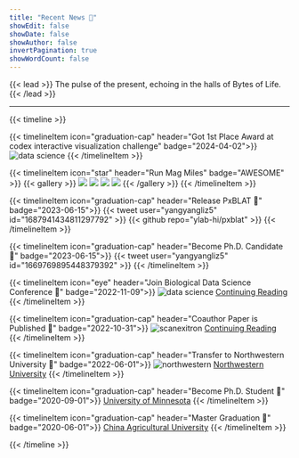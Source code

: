 ```yaml
---
title: "Recent News 🚀"
showEdit: false
showDate: false
showAuthor: false
invertPagination: true
showWordCount: false
---
```


{{< lead >}}
The pulse of the present, echoing in the halls of Bytes of Life.
{{< /lead >}}

---

<!-- prettier-ignore-start -->


<!-- timelineItem icon="graduation-cap" header="Become Ph.D. Candidate" badge="2023-06-15" subheader="subheader" -->
<!-- {{< timelineItem icon="code" header="Another Awesome Header" badge="date - present" subheader="Awesome Subheader" >}} -->

<!-- <ul> -->
<!--   <li>Coffee</li> -->
<!--   <li>Tea</li> -->
<!--   <li>Milk</li> -->
<!-- </ul> -->
<!-- {{< /timelineItem >}} -->

<!-- {{< timelineItem icon="star" header="Shortcodes" badge="AWESOME" >}} -->
<!-- With other shortcodes -->
<!-- {{< gallery >}} -->
<!-- <img src="gallery/01.jpg" class="grid-w33" /> -->
<!-- <img src="gallery/02.jpg" class="grid-w33" /> -->
<!-- <img src="gallery/03.jpg" class="grid-w33" /> -->
<!-- <img src="gallery/04.jpg" class="grid-w33" /> -->
<!-- <img src="gallery/05.jpg" class="grid-w33" /> -->
<!-- <img src="gallery/06.jpg" class="grid-w33" /> -->
<!-- <img src="gallery/07.jpg" class="grid-w33" /> -->
<!-- {{< /gallery >}} -->
<!-- {{< /timelineItem >}} -->

{{< timeline >}}

{{< timelineItem icon="graduation-cap" header="Got 1st Place Award at codex interactive visualization challenge" badge="2024-04-02">}}
<img src="imgs/codex.png" alt="data science">
{{< /timelineItem >}}

{{< timelineItem icon="star" header="Run Mag Miles" badge="AWESOME" >}}
{{< gallery >}}
<img src="gallery/run_5k_0915.jpg" class="grid-w33" />
<img src="gallery/run_5k_0915_2.jpg" class="grid-w33" />
<img src="gallery/run_5k_0915_3.jpg" class="grid-w33" />
<img src="gallery/run_5k_0915_4.jpg" class="grid-w33" />
{{< /gallery >}}
{{< /timelineItem >}}

{{< timelineItem icon="graduation-cap" header="Release PxBLAT 🚀" badge="2023-06-15">}}
{{< tweet user="yangyangliz5" id="1687941434811297792" >}}
{{< github repo="ylab-hi/pxblat" >}}
{{< /timelineItem >}}

{{< timelineItem icon="graduation-cap" header="Become Ph.D. Candidate 🎉" badge="2023-06-15">}}
{{< tweet user="yangyangliz5" id="1669769895448379392" >}}
{{< /timelineItem >}}

{{< timelineItem icon="eye" header="Join Biological Data Science Conference 🛫" badge="2022-11-09">}}
<img src="imgs/bdsc.png" alt="data science">
<a href="https://meetings.cshl.edu/archivesmeetings.aspx?meet=DATA&year=22" target="_blank">Continuing Reading</a>
{{< /timelineItem >}}


{{< timelineItem icon="graduation-cap" header="Coauthor Paper is Published 🎉" badge="2022-10-31">}}
<img src="imgs/scanexitron.png" alt="scanexitron">
<a href="https://pubmed.ncbi.nlm.nih.gov/36099042" target="_blank">Continuing Reading</a>
{{< /timelineItem >}}

{{< timelineItem icon="graduation-cap" header="Transfer to Northwestern University 🎉" badge="2022-06-01">}}
<img src="imgs/nw.gif" alt="northwestern">
<a href="https://www.feinberg.northwestern.edu" target="_blank">Northwestern University</a>
{{< /timelineItem >}}

{{< timelineItem icon="graduation-cap" header="Become Ph.D. Student 🎉" badge="2020-09-01">}}
<a href="https://twin-cities.umn.edu/" target="_blank">University of Minnesota</a>
{{< /timelineItem >}}


{{< timelineItem icon="graduation-cap" header="Master Graduation 🎉" badge="2020-06-01">}}
<a href="https://en.cau.edu.cn" target="_blank">China Agricultural University</a>
{{< /timelineItem >}}


{{< /timeline >}}

<!-- prettier-ignore-end -->
